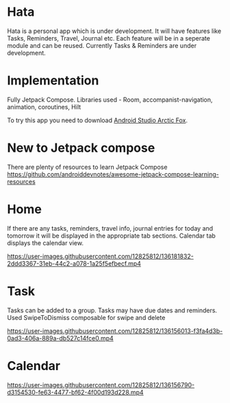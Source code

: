 # Hata
Hata is a personal app which is under development. It will have features like Tasks, Reminders, Travel, Journal etc. Each feature will be in a seperate module and can be reused.
Currently Tasks &amp; Reminders are under development.

# Implementation
Fully Jetpack Compose. Libraries used - Room, accompanist-navigation, animation, coroutines, Hilt

To try this app you need to download [Android Studio Arctic Fox](https://developer.android.com/studio).

# New to Jetpack compose
There are plenty of resources to learn Jetpack Compose https://github.com/androiddevnotes/awesome-jetpack-compose-learning-resources

# Home
If there are any tasks, reminders, travel info, journal entries for today and tomorrow it will be displayed in the appropriate tab sections. Calendar tab displays the calendar view.


https://user-images.githubusercontent.com/12825812/136181832-2ddd3367-31eb-44c2-a078-1a25f5efbecf.mp4



# Task 
Tasks can be added to a group. Tasks may have due dates and reminders. Used SwipeToDismiss composable for swipe and delete


https://user-images.githubusercontent.com/12825812/136156013-f3fa4d3b-0ad3-406a-889a-db527c14fce0.mp4

# Calendar


https://user-images.githubusercontent.com/12825812/136156790-d3154530-fe63-4477-bf62-4f00d193d228.mp4

